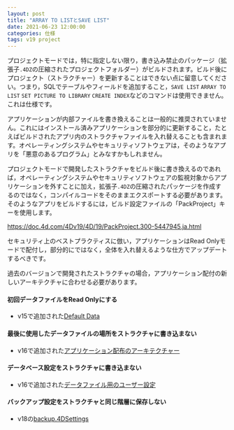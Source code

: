 ```yaml
---
layout: post
title: "ARRAY TO LISTとSAVE LIST"
date: 2021-06-23 12:00:00
categories: 仕様
tags: v19 project
---
```


プロジェクトモードでは，特に指定しない限り，書き込み禁止のパッケージ（拡張子`.4DZ`の圧縮されたプロジェクトフォルダー）がビルドされます。ビルド後にプロジェクト（ストラクチャー）を更新することはできない点に留意してください。つまり，SQLでテーブルやフィールドを追加すること，`SAVE LIST` `ARRAY TO LIST` `SET PICTURE TO LIBRARY` `CREATE INDEX`などのコマンドは使用できません。これは仕様です。

アプリケーションが内部ファイルを書き換えることは一般的に推奨されていません。これにはインストール済みアプリケーションを部分的に更新すること，たとえばビルドされたアプリ内のストラクチャファイルを入れ替えることも含まれます。オペレーティングシステムやセキュリティソフトウェアは，そのようなアプリを「悪意のあるプログラム」とみなすかもしれません。

プロジェクトモードで開発したストラクチャをビルド後に書き換えるのであれば，オペレーティングシステムやセキュリティソフトウェアの監視対象からアプリケーションを外すことに加え，拡張子`.4DZ`の圧縮されたパッケージを作成するのではなく，コンパイルコードをそのままエクスポートする必要があります。そのようなアプリをビルドするには，ビルド設定ファイルの「PackProject」キーを使用します。

<i class="fa fa-external-link" aria-hidden="true"></i> https://doc.4d.com/4Dv19/4D/19/PackProject.300-5447945.ja.html

セキュリティ上のベストプラクティスに倣い，アプリケーションはRead Onlyモードで配付し，部分的にではなく，全体を入れ替えるような仕方でアップデートするべきです。

過去のバージョンで開発されたストラクチャの場合，アプリケーション配付の新しいアーキテクチャに合わせる必要があります。

#### 初回データファイルをRead Onlyにする

* v15で追加された[Default Data](https://doc.4d.com/4Dv18/4D/18/Data-file-management-in-final-applications.300-4575558.ja.html)

#### 最後に使用したデータファイルの場所をストラクチャに書き込まない

* v16で追加された[アプリケーション配布のアーキテクチャー](https://doc.4d.com/4Dv18/4D/18/Compatibility-page.300-4575476.ja.html)

#### データベース設定をストラクチャに書き込まない

* v16で追加された[データファイル用のユーザー設定](https://doc.4d.com/4Dv18/4D/18/User-settings.300-4575465.ja.html)

#### バックアップ設定をストラクチャと同じ階層に保存しない

* v18の[backup.4DSettings](https://doc.4d.com/4Dv18/4D/18/Configuration-and-trace-files.300-4575598.ja.html)
